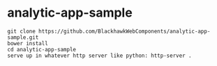 analytic-app-sample
================

    git clone https://github.com/BlackhawkWebComponents/analytic-app-sample.git
    bower install
    cd analytic-app-sample
    serve up in whatever http server like python: http-server .
